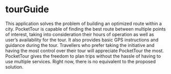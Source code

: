# tourGuide

This application solves the problem of building an optimized route within a city. PocketTour is capable of finding the best route between multiple points of interest, taking into consideration their hours of operation as well as user’s availability for the tour. 
It also provides basic GPS instructions and guidance during the tour.
Travellers who prefer taking the initiative and having the most control over their tour will appreciate PocketTour the most. 
PocketTour gives the freedom to plan trips without the hassle of having to use multiple services. Right now, there is no equivalent to the proposed solution.
